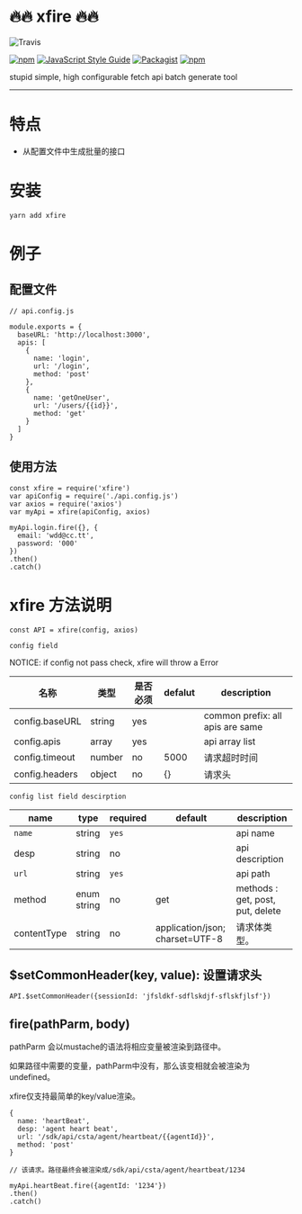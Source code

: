 # :fire::fire: xfire :fire::fire:

![Travis](https://img.shields.io/travis/wangduanduan/xfire.svg)

[![npm](https://img.shields.io/npm/v/xfire.svg)](https://www.npmjs.org/package/xfire) [![JavaScript Style Guide](https://img.shields.io/badge/code_style-standard-brightgreen.svg)](https://standardjs.com) [![Packagist](https://img.shields.io/packagist/l/doctrine/orm.svg)]()
[![npm](https://img.shields.io/npm/dm/xfire.svg)]()



stupid simple, high configurable fetch api batch generate tool

---

# 特点
- 从配置文件中生成批量的接口

# 安装

```
yarn add xfire
```

# 例子

## 配置文件
```
// api.config.js

module.exports = {
  baseURL: 'http://localhost:3000',
  apis: [
    {
      name: 'login',
      url: '/login',
      method: 'post'
    },
    {
      name: 'getOneUser',
      url: '/users/{{id}}',
      method: 'get'
    }
  ]
}

```

## 使用方法
```
const xfire = require('xfire')
var apiConfig = require('./api.config.js')
var axios = require('axios')
var myApi = xfire(apiConfig, axios)

myApi.login.fire({}, {
  email: 'wdd@cc.tt',
  password: '000'
})
.then()
.catch()
```

# xfire 方法说明
```
const API = xfire(config, axios)
```

`config field`

NOTICE: if config not pass check, xfire will throw a Error 


名称 | 类型 | 是否必须 | defalut | description
---|---|---|---|---
config.baseURL | string | yes |  | common prefix: all apis are same
config.apis | array | yes |  | api array list 
config.timeout | number | no | 5000 | 请求超时时间
config.headers | object | no | {} | 请求头

`config list field descirption`

name | type | required | default | description
---|---|---|---|---
`name` | string | `yes` |  | api name
desp | string | no |  | api description
`url` | string | `yes` |  | api path
method | enum string | no | get | methods : get, post, put, delete 
contentType | string | no | application/json; charset=UTF-8 | 请求体类型。

## $setCommonHeader(key, value): 设置请求头

```
API.$setCommonHeader({sessionId: 'jfsldkf-sdflskdjf-sflskfjlsf'})
```

## fire(pathParm, body)

pathParm 会以mustache的语法将相应变量被渲染到路径中。

如果路径中需要的变量，pathParm中没有，那么该变相就会被渲染为undefined。

xfire仅支持最简单的key/value渲染。

```
{
  name: 'heartBeat',
  desp: 'agent heart beat',
  url: '/sdk/api/csta/agent/heartbeat/{{agentId}}',
  method: 'post'
}

// 该请求。路径最终会被渲染成/sdk/api/csta/agent/heartbeat/1234

myApi.heartBeat.fire({agentId: '1234'})
.then()
.catch()
```




